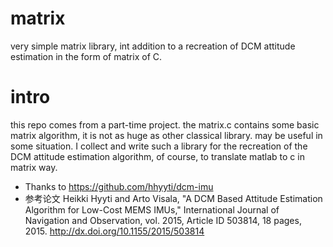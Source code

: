 # matrix
very simple matrix library, int addition to a recreation of DCM attitude estimation in the form of matrix of C.
# intro
this repo comes from a part-time project. the matrix.c contains some basic matrix algorithm, it is not as huge as other classical library. may be useful in some situation. I collect and write such a library for the recreation of the DCM attitude estimation algorithm, of course, to translate matlab to c in matrix way.
- Thanks to https://github.com/hhyyti/dcm-imu
- 参考论文  Heikki Hyyti and Arto Visala, "A DCM Based Attitude Estimation Algorithm for Low-Cost MEMS IMUs," International Journal of Navigation and Observation, vol. 2015, Article ID 503814, 18 pages, 2015. http://dx.doi.org/10.1155/2015/503814
